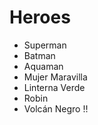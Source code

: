 # Heroes

* Superman
* Batman
* Aquaman
* Mujer Maravilla
* Linterna Verde
* Robin
* Volcán Negro !!
